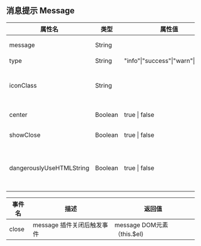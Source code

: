  ## 消息提示 Message

| 属性名                   | 类型    | 属性值                             | 描述                           | 默认值              |
| ------------------------ | ------- | ---------------------------------- | ------------------------------ | ------------------- |
| message                  | String  |                                    | 消息提示文本                   | "This is a message" |
| type                     | String  | "info"\|"success"\|"warn"\|"error" | 消息类型                       | "info"              |
| iconClass                | String  |                                    | 自定义提示文本前面的 icon 类   | ""                  |
| center                   | Boolean | true \| false                      | 文本是否居中                   | false               |
| showClose                | Boolean | true \| false                      | 是否显示关闭按钮               | false               |
| dangerouslyUseHTMLString | Boolean | true \| false                      | message 属性是否支持 HTML 文本 | false               |

| 事件名 | 描述                       | 返回值                     |
| ------ | -------------------------- | -------------------------- |
| close  | message 插件关闭后触发事件 | message DOM元素（this.$el) |
